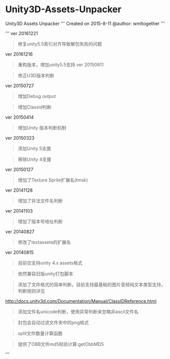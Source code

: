 # Unity3D-Assets-Unpacker
Unity3D Assets Unpacker
''' Created on 2015-8-11 @author: wmltogether '''

'''
ver 20161221

>修复unity5.5索引对齐导致解包失败的问题

ver 20161216

>重构版本，增加unity5.5支持
ver 20150811

>修正U3D版本判断

ver 20150727

>增加Debug output

>增加Classid判断

ver 20150414

>增加Unity 版本判断机制

ver 20150323

>添加Unity 5支援

>移除Unity 4支援

ver 20150127

>增加了Texture Sprite扩展名(tmsk)

ver 20141128

>增加了非法文件名判断

ver 20141103

>增加了版本号地址判断

ver 20140827

>修改了textassets的扩展名

ver 20140815

>目前仅支持unity 4.x assets格式

>依然兼容旧版unity打包脚本

>添加了文件格式的简单判断，目前支持最基础的图片音频纯文本类型支持，判断规则详见

http://docs.unity3d.com/Documentation/Manual/ClassIDReference.html

>添加文件名unicode判断，使用异常判断来忽略非ascii文件名

>封包会自动过滤文件夹中的png格式

>split文件数量计算函数

>提供了OBB文件md5校验计算:getObbMD5



'''
